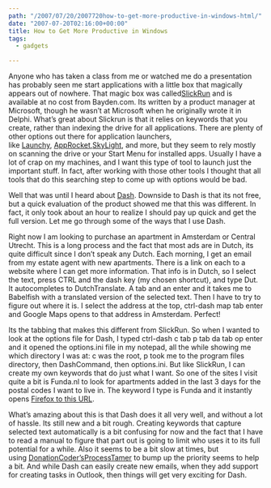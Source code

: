 ```yaml
---
path: "/2007/07/20/2007720how-to-get-more-productive-in-windows-html/" 
date: "2007-07-20T02:16:00+00:00" 
title: How to Get More Productive in Windows
tags:
  - gadgets

---
```


  <p>
    Anyone who has taken a class from me or watched me do a presentation has probably seen me start applications with a little box that magically appears out of nowhere. That magic box was called<a href="http://bayden.com/SlickRun/">SlickRun</a>&nbsp;and is available at no cost from Bayden.com. Its written by a product manager at Microsoft, though he wasn&#8217;t at Microsoft when he originally wrote it in Delphi. What&#8217;s great about Slickrun is that it relies on keywords that you create, rather than indexing the drive for all applications. There are plenty of other options out there for application launchers, like&nbsp;<a href="http://www.launchy.net/">Launchy</a>,&nbsp;<a href="http://www.candylabs.com/approcket/">AppRocket</a>,<a href="http://www.candylabs.com/Skylight/">SkyLight</a>,&nbsp;and more, but they seem to rely mostly on scanning the drive or your Start Menu for installed apps. Usually I have a lot of crap on my machines, and I want this type of tool to launch just the important stuff. In fact, after working with those other tools I thought that all tools that do this searching step to come up with options would be bad.
  </p>
  
  <p>
    Well that was until I heard about&nbsp;<a href="http://trydash.com/home/" class="broken_link">Dash</a>. Downside to Dash is that its not free, but a quick evaluation of the product showed me that this was different. In fact, it only took about an hour to realize I should pay up quick and get the full version. Let me go through some of the ways that I use Dash.
  </p>
  
  <p>
    Right now I am looking to purchase an apartment in Amsterdam or Central Utrecht. This is a long process and the fact that most ads are in Dutch, its quite difficult since I don&#8217;t speak any Dutch. Each morning, I get an email from my estate agent with new apartments. There is a link on each to a website where I can get more information. That info is in Dutch, so I select the text, press CTRL and the dash key (my chosen shortcut), and type Dut. It autocompletes to DutchTranslate. A tab and an enter&nbsp;and it takes me to Babelfish with a translated version of the selected text. Then I have to try to figure out where it is. I select the address at the top, ctrl-dash map tab enter and Google Maps opens to that address in Amsterdam. Perfect!
  </p>
  
  <p>
    Its the tabbing that makes this different from SlickRun. So when I wanted to look at the options file for Dash, I typed ctrl-dash c tab p tab da tab op enter and it opened the options.ini file in my notepad, all the while showing me which directory I was at: c was the root, p took me to the program files directory, then DashCommand, then options.ini. But like SlickRun, I can create my own keywords that do just what I want. So one of the sites I visit quite a bit is Funda.nl to look for apartments added in the last 3 days for the postal codes I want to live in. The keyword I type is Funda and it instantly opens&nbsp;<a href="http://www.funda.nl/WoningAanbod/Koop/Resultaat/Default.aspx?typ=fnk&fnkv=0&fnkt=525000&bladerToonAanbodSinds3=1&zs0=Postcodes&zs0pc=1017&zs0pc=1071&zs0pc=1072&zs0pc=1073&zs0pc=1074&zs0pc=3511&zs0pc=3512&er=0&ut=True" class="broken_link">Firefox to this URL</a>.
  </p>
  
  <p>
    What&#8217;s amazing about this is that Dash does it all very well, and without a lot of hassle. Its still new and a bit rough. Creating keywords that capture selected text automatically is a bit confusing for now and the fact that I have to read a manual to figure that part out is going to limit who uses it to its full potential for a while. Also it seems to be a bit slow at times, but using&nbsp;<a href="http://www.donationcoder.com/">DonationCoder&#8217;s</a><a href="http://www.donationcoder.com/Software/Mouser/proctamer/index.html">ProcessTamer</a>&nbsp;to bump up the priority seems to help a bit. And while Dash can easily create new emails, when they add support for creating tasks in Outlook, then things will get very exciting for Dash.
  </p>
</div>